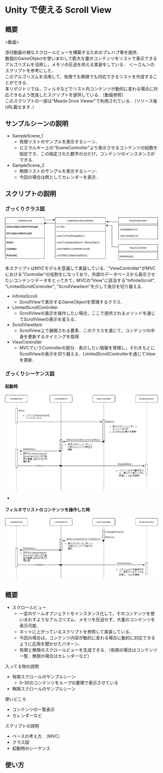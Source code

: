 # Unity で使える Scroll View
## 概要
<動画>

添付動画の様なスクロールビューを構築するためのプレハブ等を提供．  
数個のGameObjectを使いまわして膨大な量のコンテンツをリストで表示できるアルゴリズムを活用し，メモリの圧迫を抑える実装をしている．
＜～さん＞のスクリプトを参考にした．  
このアルゴリズムを活用して，有限でも無限でも対応できるリストを作成することができる．  
本リポジトリでは，フィルタなどでリスト内コンテンツが動的に変わる場合に対応できるよう改良したスクリプトを提供している．（動画参照）  
このスクリプトの一部は"Mazda Drive Viewer"で利用されている．（リリース後URL載せます．）

## サンプルシーンの説明
- SampleScene_1
    - 有限リストのサンプルを表示するシーン．
    - ヒエラルキー上の"SceneController"より表示させるコンテンツの総数を指定でき，この指定された数字の分だけ，コンテンツのインスタンスができる．
- SampleScene_2
    - 無限リストのサンプルを表示するシーン．
    - 今回の場合は例としてカレンダーを表示．

## スクリプトの説明

### ざっくりクラス図
![Class diagram](.\Reference\class_diagram.png)

本スクリプトはMVCモデルを意識して実装している．"ViewController"がMVCにおける"Controller"の役割をになっており，外部のデータベースから表示させたいコンテンツデータをとってきて，MVCの"View"に該当する"InfiniteScroll", "LimitedScrollController", "ScrollViewItem"を介して表示を切り替える．

- InfiniteScroll
    - ScrollViewで表示するGameObjectを管理するクラス．
- LimitedScrollController
    - ScrollViewの表示を操作したい場合，ここで提供されるメソッドを通じてScrollViewの表示を変える．
- ScrollViewItem
    - ScrollView上で展開される要素．このクラスを通じて，コンテンツの中身を更新するタイミングを取得
- ViewController
    - MVCでいうControllerの部分．表示したい情報を管理し，それをもとにScrollViewの表示を切り替える．LimitedScrollControllerを通じてViewを更新．

### ざっくりシーケンス図
#### 起動時
![Sequence diagram](./Reference/sequence_diagram.png)

- 

#### フィルタでリストのコンテンツを操作した時
![Sequence diagram](./Reference/sequence_diagram_OnFilter.png)


## 概要
- スクロールビュー
    - 一定のゲームオブジェクトをインスタンス化して，そのコンテンツを使いまわすようなアルゴリズム．メモリを圧迫せず，大量のコンテンツを表示可能．
    - ネットに上がっているスクリプトを参照して実装している．
    - 今回の場合は，コンテンツ内容が動的に変わる場合に動的に対応できるように応用を聞かせたパターン．
    - 有限と無限のスクロールビューを生成できる．（有限の場合はコンテンツ一覧．無限の場合はカレンダーなど）

入ってる物の説明
- 有限スクロールのサンプルシーン
    - 0-30のコンテンツをループの要領で表示させている
- 無限スクロールのサンプルシーン


使いどころ
- コンテンツの一覧表示
- カレンダーなど

スクリプトの説明
- ベースの考え方．（MVC）
- クラス図
- 起動時のシーケンス

使い方
- 